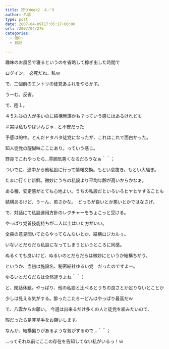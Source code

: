 ```yaml
---
title: 狩りWeek2　４／９
author: 八雲
type: post
date: 2007-04-09T17:05:17+00:00
url: /2007/04/276
categories:
  - 信On
  - 日記

---
```

趣味のお風呂で寝るというのを省略して稼ぎ出した時間で
  
ログイン。　必死だね、私ｗ

で、二個前のエントリの徒党あふれをやらかす。
  
うーむ。反省。

で、陸１。
  
４５ｽﾚｽﾚの人が多いのに結構無謀かも？っていう感じはあるけれども
  
＃実は私もやばいんじゃ…と不安だった
  
予感は的中。とんだドタバタ徒党になったが、これはこれで面白かった。
  
知人徒党の醍醐味ここにあり。っていう感じ。
  
野良でこれやったら…雰囲気悪くなるだろうなぁ＾＾；

ついでに、途中から他私設に行って情報交換。もとい息抜き。もとい大騒ぎ。
  
たまに行くと新鮮。微妙にうちの私設より平均年齢が高いからかなぁ。
  
ある種、安定感がとても心地よい。うちの私設だといろいろヒヤヒヤすることも
  
結構あるけど、うーん、若さかな。　どっちが良いとか悪いとかではなさげ。

で、対話にて私設運用方針のレクチャーをちょこっと受ける。
  
やっぱり党首技能持ちが二人以上はいた方がいい。
  
全員の意見聞いてたらやってらんないとか、結構ロジカルぅ。
  
いないとだらだら私設になってしまうというところに同感。
  
ぬるくても良いけど、ぬるいのとだらだらは微妙にというか結構ちがう。
  
というか、当初は施設名、秘密結社ゆるい党　だったのですよー。
  
ゆるいとだらだらは全然違うよね＾＾；
  
と、閑話休題。やっぱり、他の私設と比べるとうちの良さとか足りないとことか
  
少しは見える気がする。酔ったこたろーどんはやっぱり最高だｗ

で、八雲からお願い。 今週は出来るだけ多くの人と徒党を組みたいので、
  
暇だったら是非挙手をお願いします。
  
なんか、結構偏りがあるような気がするので…＾＾；

…ってそれ以前にここの存在を告知してない私がいるっ！ｗ